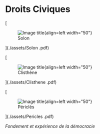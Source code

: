 # **Droits Civiques**

[<figure markdown>![Image title](../assets/Solon-pdf.svg){align=left width="50"}<figcaption>Solon</figcaption></figure>](./assets/Solon .pdf)

[<figure markdown>![Image title](../assets/Clisthene-pdf.svg){align=left width="50"}<figcaption>Clisthène</figcaption></figure>](./assets/Clisthene .pdf)

[<figure markdown>![Image title](../assets/Pericles-pdf.svg){align=left width="50"}<figcaption>Périclès</figcaption></figure>](./assets/Pericles .pdf)

*Fondement et expérience de la démocracie*